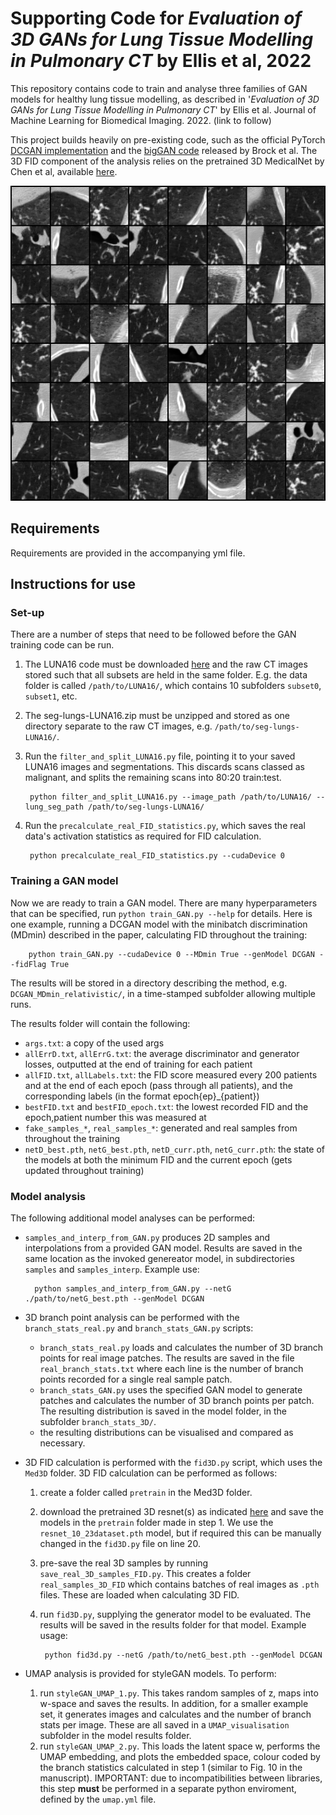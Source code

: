 # Supporting Code for *Evaluation of 3D GANs for Lung Tissue Modelling in Pulmonary CT* by Ellis et al, 2022

This repository contains code to train and analyse three families of GAN models for healthy lung tissue modelling, as described in '*Evaluation of 3D GANs for Lung Tissue Modelling in Pulmonary CT*' by Ellis et al. Journal of Machine Learning for Biomedical Imaging. 2022. (link to follow)

This project builds heavily on pre-existing code, such as the official PyTorch [DCGAN implementation](https://github.com/pytorch/examples/blob/main/dcgan/main.py) and the [bigGAN code](https://github.com/ajbrock/BigGAN-PyTorch) released by Brock et al. The 3D FID component of the analysis relies on the pretrained 3D MedicalNet by Chen et al, available [here](https://github.com/Tencent/MedicalNet).

![Generated samples from a trained bigGAN3D model](biggan_samples_eg.png)

## Requirements

Requirements are provided in the accompanying yml file. 

## Instructions for use

### Set-up

There are a number of steps that need to be followed before the GAN training code can be run.

1. The LUNA16 code must be downloaded [here](https://luna16.grand-challenge.org/Download/) and the raw CT images stored such that all subsets are held in the same folder. E.g. the data folder is called `/path/to/LUNA16/`, which contains 10 subfolders `subset0`, `subset1`, etc.
2. The seg-lungs-LUNA16.zip must be unzipped and stored as one directory separate to the raw CT images, e.g. `/path/to/seg-lungs-LUNA16/`.
3. Run the `filter_and_split_LUNA16.py` file, pointing it to your saved LUNA16 images and segmentations. This discards scans classed as malignant, and splits the remaining scans into 80:20 train:test.

        python filter_and_split_LUNA16.py --image_path /path/to/LUNA16/ --lung_seg_path /path/to/seg-lungs-LUNA16/
        
4. Run the `precalculate_real_FID_statistics.py`, which saves the real data's activation statistics as required for FID calculation.

        python precalculate_real_FID_statistics.py --cudaDevice 0

### Training a GAN model

Now we are ready to train a GAN model. There are many hyperparameters that can be specified, run `python train_GAN.py --help` for details. Here is one example, running a DCGAN model with the minibatch discrimination (MDmin) described in the paper, calculating FID throughout the training:

        python train_GAN.py --cudaDevice 0 --MDmin True --genModel DCGAN --fidFlag True

The results will be stored in a directory describing the method, e.g. `DCGAN_MDmin_relativistic/`, in a time-stamped subfolder allowing multiple runs.

The results folder will contain the following:

- `args.txt`: a copy of the used args
- `allErrD.txt`, `allErrG.txt`: the average discriminator and generator losses, outputted at the end of training for each patient
- `allFID.txt`, `allLabels.txt`: the FID score measured every 200 patients and at the end of each epoch (pass through all patients), and the corresponding labels (in the format epoch{ep}_{patient})
- `bestFID.txt` and `bestFID_epoch.txt`: the lowest recorded FID and the epoch,patient number this was measured at
- `fake_samples_*`, `real_samples_*`: generated and real samples from throughout the training
- `netD_best.pth`, `netG_best.pth`, `netD_curr.pth`, `netG_curr.pth`: the state of the models at both the minimum FID and the current epoch (gets updated throughout training)

### Model analysis

The following additional model analyses can be performed:

- `samples_and_interp_from_GAN.py` produces 2D samples and interpolations from a provided GAN model. Results are saved in the same location as the invoked genereator model, in subdirectories `samples` and `samples_interp`. Example use:

        python samples_and_interp_from_GAN.py --netG ./path/to/netG_best.pth --genModel DCGAN
        
- 3D branch point analysis can be performed with the `branch_stats_real.py` and `branch_stats_GAN.py` scripts:
    - `branch_stats_real.py` loads and calculates the number of 3D branch points for real image patches. The results are saved in the file `real_branch_stats.txt` where each line is the number of branch points recorded for a single real sample patch.
    - `branch_stats_GAN.py` uses the specified GAN model to generate patches and calculates the number of 3D branch points per patch. The resulting distribution is saved in the model folder, in the subfolder `branch_stats_3D/`.
    - the resulting distributions can be visualised and compared as necessary.

- 3D FID calculation is performed with the `fid3D.py` script, which uses the `Med3D` folder. 3D FID calculation can be performed as follows:
    1. create a folder called `pretrain` in the Med3D folder.
    2. download the pretrained 3D resnet(s) as indicated [here](https://github.com/Tencent/MedicalNet) and save the models in the `pretrain` folder made in step 1. We use the `resnet_10_23dataset.pth` model, but if required this can be manually changed in the `fid3D.py` file on line 20.
    3. pre-save the real 3D samples by running `save_real_3D_samples_FID.py`. This creates a folder `real_samples_3D_FID` which contains batches of real images as `.pth` files. These are loaded when calculating 3D FID.
    4. run `fid3D.py`, supplying the generator model to be evaluated. The results will be saved in the results folder for that model. Example usage:
    
            python fid3d.py --netG /path/to/netG_best.pth --genModel DCGAN
            
- UMAP analysis is provided for styleGAN models. To perform:
    1. run `styleGAN_UMAP_1.py`. This takes random samples of z, maps into w-space and saves the results. In addition, for a smaller example set, it generates images and calculates and the number of branch stats per image. These are all saved in a `UMAP_visualisation` subfolder in the model results folder.
    2. run `styleGAN_UMAP_2.py`. This loads the latent space w, performs the UMAP embedding, and plots the embedded space, colour coded by the branch statistics calculated in step 1 (similar to Fig. 10 in the manuscript). IMPORTANT: due to incompatibilities between libraries, this step **__must__** be performed in a separate python enviroment, defined by the `umap.yml` file. 
       